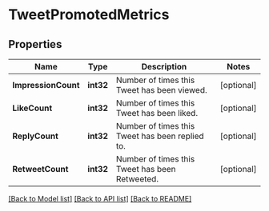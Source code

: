 # TweetPromotedMetrics

## Properties

Name | Type | Description | Notes
------------ | ------------- | ------------- | -------------
**ImpressionCount** | **int32** | Number of times this Tweet has been viewed. | [optional] 
**LikeCount** | **int32** | Number of times this Tweet has been liked. | [optional] 
**ReplyCount** | **int32** | Number of times this Tweet has been replied to. | [optional] 
**RetweetCount** | **int32** | Number of times this Tweet has been Retweeted. | [optional] 

[[Back to Model list]](../README.md#documentation-for-models) [[Back to API list]](../README.md#documentation-for-api-endpoints) [[Back to README]](../README.md)


